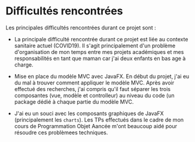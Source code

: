 # Difficultés rencontrées 

Les principales difficultés rencontrées durant ce projet sont :

* La principale difficulté rencontrée durant ce projet est liée au contexte sanitaire actuel (COVID19). Il s'agit principalement d'un problème d'organisation de mon temps entre mes projets académiques et mes responsabilités en tant que maman car j'ai deux enfants en bas age à charge. 

* Mise en place du modèle MVC avec JavaFX. En début du projet, j'ai eu du mal à trouver comment appliquer le modèle MVC. Après avoir effectué des recherches, j'ai compris qu'il faut séparer les trois composantes (vue, modèle et controlleur) au niveau du code (un package dédié à chaque partie du modèle MVC. 

* J'ai eu un souci avec les composants graphiques de JavaFX (principalement les `charts`). Les TPs effectués dans le cadre de mon cours de Programmation Objet Aancée m'ont beaucoup aidé pour résoudre ces problèmees techniques. 

